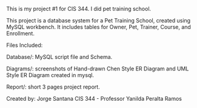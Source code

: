 This is my project #1 for CIS 344. I did pet training school.

This project is a database system for a Pet Training School, created using MySQL workbench.
It includes tables for Owner, Pet, Trainer, Course, and Enrollment.

Files Included:

Database/: MySQL script file and Schema.

Diagrams/: screenshots of Hand-drawn Chen Style ER Diagram and UML Style ER Diagram created in mysql.

Report/: short 3 pages project report.

Created by: Jorge Santana
CIS 344 - Professor Yanilda Peralta Ramos
